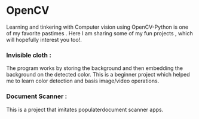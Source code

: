 # OpenCV

Learning and tinkering with Computer vision using OpenCV-Python is one of my favorite pastimes . Here I am sharing some of my fun projects , which will hopefully interest you too!.

### Invisible cloth :

The program works by storing the background and then embedding the background on the detected color. This is a beginner project which helped me to learn color detection and basis image/video operations.

### Document Scanner :
This is a project that imitates populaterdocument scanner apps.

